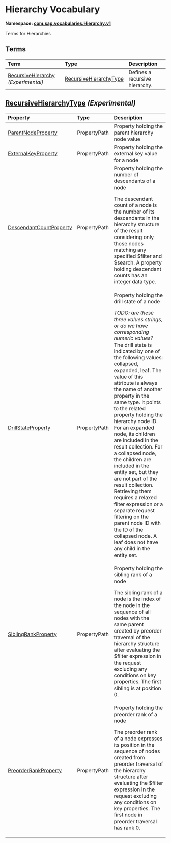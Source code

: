 # Hierarchy Vocabulary
**Namespace: [com.sap.vocabularies.Hierarchy.v1](Hierarchy.xml)**

Terms for Hierarchies


## Terms

Term|Type|Description
:---|:---|:----------
[RecursiveHierarchy](Hierarchy.xml#L33) *(Experimental)*|[RecursiveHierarchyType](#RecursiveHierarchyType)|<a name="RecursiveHierarchy"></a>Defines a recursive hierarchy.

## <a name="RecursiveHierarchyType"></a>[RecursiveHierarchyType](Hierarchy.xml#L37) *(Experimental)*


Property|Type|Description
:-------|:---|:----------
[ParentNodeProperty](Hierarchy.xml#L39)|PropertyPath|Property holding the parent hierarchy node value
[ExternalKeyProperty](Hierarchy.xml#L42)|PropertyPath|Property holding the external key value for a node
[DescendantCountProperty](Hierarchy.xml#L45)|PropertyPath|Property holding the number of descendants of a node<p>The descendant count of a node is the number of its descendants in the hierarchy structure of the result considering only those nodes matching any specified $filter and $search. A property holding descendant counts has an integer data type.</p>
[DrillStateProperty](Hierarchy.xml#L50)|PropertyPath|Property holding the drill state of a node<p>*TODO: are these three values strings, or do we have corresponding numeric values?*                          The drill state is indicated by one of the following values: collapsed, expanded, leaf. The value of this attribute is always the name of another property in the same type. It points to the related property holding the hierarchy node ID. For an expanded node, its children are included in the result collection. For a collapsed node, the children are included in the entity set, but they are not part of the result collection. Retrieving them requires a relaxed filter expression or a separate request filtering on the parent node ID with the ID of the collapsed node. A leaf does not have any child in the entity set.</p>
[SiblingRankProperty](Hierarchy.xml#L57)|PropertyPath|Property holding the sibling rank of a node<p>The sibling rank of a node is the index of the node in the sequence of all nodes with the same parent created by preorder traversal of the hierarchy structure after evaluating the $filter expression in the request excluding any conditions on key properties. The first sibling is at position 0.</p>
[PreorderRankProperty](Hierarchy.xml#L62)|PropertyPath|Property holding the preorder rank of a node<p>The preorder rank of a node expresses its position in the sequence of nodes created from preorder traversal of the hierarchy structure after evaluating the $filter expression in the request excluding any conditions on key properties. The first node in preorder traversal has rank 0.</p>
